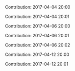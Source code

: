 Contribution: 2017-04-04 20:00

Contribution: 2017-04-04 20:01

Contribution: 2017-04-06 20:00

Contribution: 2017-04-06 20:01

Contribution: 2017-04-06 20:02

Contribution: 2017-04-12 20:00

Contribution: 2017-04-12 20:01

